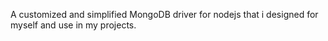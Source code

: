 A customized and simplified MongoDB driver for nodejs that i designed for myself and use in my projects.
